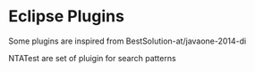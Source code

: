 # Eclipse Plugins

Some plugins are inspired from BestSolution-at/javaone-2014-di

NTATest are set of pluigin for search patterns
